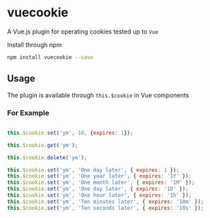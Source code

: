 # vuecookie

A Vue.js plugin for operating cookies tested up to ```Vue```

Install through npm

``` bash
npm install vuecookie --save
```

## Usage

The plugin is available through ```this.$cookie``` in Vue components

### For Example
``` javascript

this.$cookie.set('ym', 18, {expires: 1});

this.$cookie.get('ym');

this.$cookie.delete('ym');

this.$cookie.set('ym', 'One day later', { expires: 1 });
this.$cookie.set('ym', 'One year later', { expires: '1Y' });
this.$cookie.set('ym', 'One month later', { expires: '1M' });
this.$cookie.set('ym', 'One day later', { expires: '1D' });
this.$cookie.set('ym', 'One hour later', { expires: '1h' });
this.$cookie.set('ym', 'Ten minutes later', { expires: '10m' });
this.$cookie.set('ym', 'Ten seconds later', { expires: '10s' });

```

